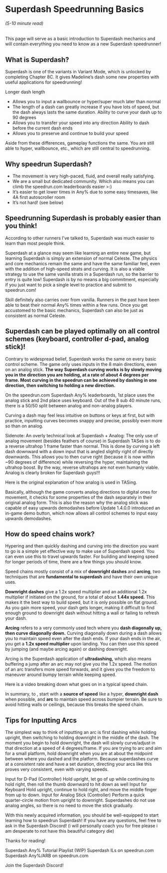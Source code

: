 # Superdash Speedrunning Basics
###### (5-10 minute read)

This page will serve as a basic introduction to Superdash mechanics and will contain everything you need to know as a new Superdash speedrunner!

## What is Superdash?
Superdash is one of the variants in Variant Mode, which is unlocked by completing Chapter 8C. 
It gives Madeline’s dash some new properties with useful applications for speedrunning!

Longer dash length
- Allows you to input a wallbounce or hyper/super much later than normal
- The length of a dash can greatly increase if you have lots of speed, but the dash always lasts the same duration.
Ability to curve your dash up to 90 degrees
- Allows you to transfer your speed into any direction
Ability to dash before the current dash ends
- Allows you to preserve and continue to build your speed

Aside from these differences, gameplay functions the same. You are still able to hyper, wallbounce, etc., which are still central to speedrunning.

## Why speedrun Superdash?
- The movement is very high-paced, fluid, and overall really satisfying.
- We are a small but dedicated community. Which also means you can climb the speedrun.com leaderboards easier >:)
- It’s easier to get lower times in Any% due to some easy timesaves, like 4A first autoscroller room
- It’s not hard! (see below)

## Speedrunning Superdash is probably easier than you think!

According to other runners I’ve talked to, Superdash was much easier to learn than most people think.

Superdash at a glance may seem like learning an entire new game, but learning Superdash is simply an extension of normal Celeste. The physics and core mechanics remain the same and have the same familiar feel, even with the addition of high-speed strats and curving. It is also a viable strategy to use the same vanilla strats in a Superdash run, so the barrier to entry is quite low! Superdash is by no means a big commitment, especially if you just want to pick a single level to practice and submit to speedrun.com!

Skill definitely also carries over from vanilla. Runners in the past have been able to beat their normal Any% times within a few runs. Once you get accustomed to the basic mechanics, Superdash can also be just as consistent as normal Celeste.

## Superdash can be played optimally on all control schemes (keyboard, controller d-pad, analog stick)!

Contrary to widespread belief, Superdash works the same on every basic control scheme. The game only uses inputs in the 8 main directions, even on an analog stick. **The way Superdash curving works is by slowly moving you in the direction you are holding, at a rate of about 4 degrees per frame. Most curving in the speedrun can be achieved by dashing in one direction, then switching to holding a new direction.**

On the speedrun.com Superdash Any% leaderboards, 1st place uses the analog stick and 2nd place uses keyboard. Out of the 8 sub 40 minute runs, there is a 50/50 split between analog and non-analog players. 

Curving a dash may feel less intuitive on buttons or keys at first, but with practice, inputting curves becomes snappy and precise, possibly even more so than on analog.



Sidenote: An overly technical look at Superdash + Analog:
The only use of analog movement (besides feathers of course) in Superdash TASes is to do a reverse ultrahop 1 frame faster than normal. This is done by curving a left dash downward with a down input that is angled slightly right of directly downwards. This allows you to then curve right (because it is now within ~90 degrees of difference) while reversing the hyper, maintaining the ultrahop boost. By the way, reverse ultrahops are not even humanly viable. Analog is clearly broken for Superdash guys!!!

Here is the original explanation of how analog is used in TASing.

Basically, although the game converts analog directions to digital ones for movement, it checks for some properties of the dash separately in their original analog form. This is also the reason why the analog stick was capable of easy upwards demodashes before Update 1.4.0.0 introduced an in-game demo button, which now allows all control schemes to input easy upwards demodashes.

## How do speed chains work?
Hypering and then quickly dashing and curving into the direction you want to go is a simple yet effective way to make use of Superdash speed. You can even use this to travel upwards faster.  For building and keeping speed for longer periods of time, there are a few things you should know.

Speed chains mostly consist of a mix of **downright dashes** and **arcing**, two techniques that are **fundamental to superdash** and have their own unique uses.

**Downright dashes** give a 1.2x speed multiplier and an additional 1.2x multiplier if initiated on the ground, for a total of about **1.44x speed.** This makes it the best way to build speed, but it is only possible on flat ground. As you gain more speed, your dash gets longer, making it difficult to find enough ground to downright dash without hitting a wall or failing to refresh your dash.

**Arcing** refers to a very commonly used tech where you **dash diagonally up, then curve diagonally down.** Curving diagonally down during a dash allows you to maintain speed even after the dash ends. If your dash ends in the air, you get a **1.2x speed multiplier** upon landing. You can then use this speed by jumping (and maybe arcing again) or dashing downright. 

Arcing is the Superdash application of **ultradashing,** which also means buffering a jump after an arc may not give you the 1.2x speed. The motion of an arc transfers more speed forwards, and it gives you the freedom to maneuver around bumpy terrain while keeping speed. 

Here is a video breaking down what goes on in a typical speed chain.

In summary, to , start with a **source of speed** like a hyper, **downright dash** when possible, and **arc** to maintain speed across bumpier terrain. Be sure to avoid hitting walls or ceilings, because this breaks the speed chain.

## Tips for Inputting Arcs
The simplest way to think of inputting an arc is first dashing while holding upright, then switching to holding downright in the middle of the dash. The moment you begin to hold downright, the dash will slowly curve/adjust in that direction at a speed of 4 degrees/frame. If you are trying to arc and aim for a small platform, hold downright when you are at about the midpoint between where you dashed and the platform. Because superdashes curve at a consistent rate and have a set duration, directing your arcs like this proves very consistent, even with varying speeds.

Input for D-Pad (Controller)
Hold upright, let go of up while continuing to hold right, then roll the thumb downward to hit down as well
Input for Keyboard
Hold upright, continue to hold right, and move the middle finger from up to down.
Input for Analog Stick (Controller)
Perform a quick quarter-circle motion from upright to downright. Superdashes do not use analog angles, so there is no need to move the stick gradually.




With this newly acquired information, you should be well-equipped to start learning how to speedrun Superdash! If you have any questions, feel free to ask in the Superdash Discord! 
(i will personally coach you for free please i am desperate to not have this beautiful category die)

Thanks for reading!

Superdash Any% Tutorial Playlist (WIP)
Superdash ILs on speedrun.com
Superdash Any%/ARB on speedrun.com

Join the Superdash Discord!


